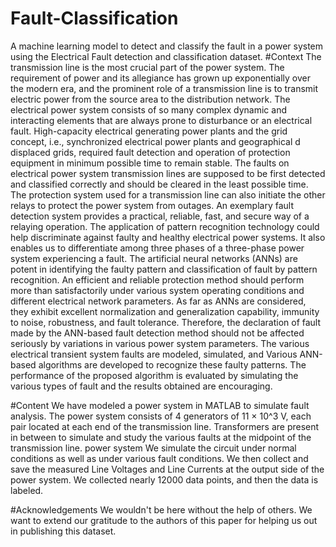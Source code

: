 # Fault-Classification
A machine learning model to detect and classify the fault in a power system using the Electrical Fault detection and classification dataset. 
#Context
The transmission line is the most crucial part of the power system. The requirement of power and its allegiance has grown up exponentially over the modern era, and the prominent role of a transmission line is to transmit electric power from the source area to the distribution network. The electrical power system consists of so many complex dynamic and interacting elements that are always prone to disturbance or an electrical fault.
High-capacity electrical generating power plants and the grid concept, i.e., synchronized electrical power plants and geographical d displaced grids, required fault detection and operation of protection equipment in minimum possible time to remain stable. The faults on electrical power system transmission lines are supposed to be first detected and classified correctly and should be cleared in the least possible time. The protection system used for a transmission line can also initiate the other relays to protect the power system from outages. An exemplary fault detection system provides a practical, reliable, fast, and secure way of a relaying operation. The application of pattern recognition technology could help discriminate against faulty and healthy electrical power systems. It also enables us to differentiate among three phases of a three-phase power system experiencing a fault.
The artificial neural networks (ANNs) are potent in identifying the faulty pattern and classification of fault by pattern recognition. An efficient and reliable protection method should perform more than satisfactorily under various system operating conditions and different electrical network parameters. As far as ANNs are considered, they exhibit excellent normalization and generalization capability, immunity to noise, robustness, and fault tolerance. Therefore, the declaration of fault made by the ANN-based fault detection method should not be affected seriously by variations in various power system parameters.
The various electrical transient system faults are modeled, simulated, and Various ANN-based algorithms are developed to recognize these faulty patterns. The performance of the proposed algorithm is evaluated by simulating the various types of fault and the results obtained are encouraging.

#Content
We have modeled a power system in MATLAB to simulate fault analysis. The power system consists of 4 generators of 11 × 10^3 V, each pair located at each end of the transmission line. Transformers are present in between to simulate and study the various faults at the midpoint of the transmission line.
power system
We simulate the circuit under normal conditions as well as under various fault conditions. We then collect and save the measured Line Voltages and Line Currents at the output side of the power system. We collected nearly 12000 data points, and then the data is labeled.

#Acknowledgements
We wouldn't be here without the help of others.
We want to extend our gratitude to the authors of this paper for helping us out in publishing this dataset.


